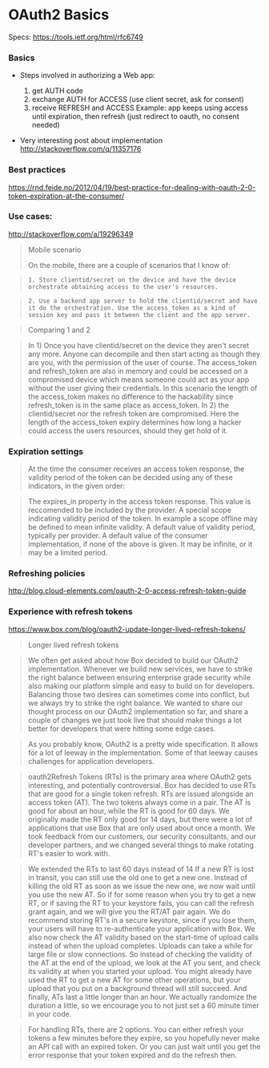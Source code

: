 # OAuth2 Basics
Specs: https://tools.ietf.org/html/rfc6749


### Basics

- Steps involved in authorizing a Web app:
    1. get AUTH code
    2. exchange AUTH for ACCESS (use client secret, ask for consent)
    3. receive REFRESH and ACCESS
    Example: app keeps using access until expiration, then refresh (just redirect to oauth, no consent needed)

- Very interesting post about implementation
http://stackoverflow.com/q/11357176


### Best practices

https://rnd.feide.no/2012/04/19/best-practice-for-dealing-with-oauth-2-0-token-expiration-at-the-consumer/



### Use cases:
http://stackoverflow.com/a/19296349

> Mobile scenario
>
> On the mobile, there are a couple of scenarios that I know of:

>     1. Store clientid/secret on the device and have the device orchestrate obtaining access to the user's resources.

>     2. Use a backend app server to hold the clientid/secret and have it do the orchestration. Use the access_token as a kind of session key and pass it between the client and the app server.

> Comparing 1 and 2

> In 1) Once you have clientid/secret on the device they aren't secret any more. Anyone can decompile and then start acting as though they are you, with the permission of the user of course. The access_token and refresh_token are also in memory and could be accessed on a compromised device which means someone could act as your app without the user giving their credentials. In this scenario the length of the access_token makes no difference to the hackability since refresh_token is in the same place as access_token. In 2) the clientid/secret nor the refresh token are compromised. Here the length of the access_token expiry determines how long a hacker could access the users resources, should they get hold of it.

### Expiration settings

> At the time the consumer receives an access token response, the validity period of the token can be decided using any of these indicators, in the given order:

>    The expires_in property in the access token response. This value is reccomended to be included by the provider.
>    A special scope indicating validity period of the token. In example a scope offline may be defined to mean infinite validity.
>    A default value of validity period, typically per provider.
>    A default value of the consumer implementation, if none of the above is given. It may be infinite, or it may be a limited period.


### Refreshing policies
http://blog.cloud-elements.com/oauth-2-0-access-refresh-token-guide

### Experience with refresh tokens
https://www.box.com/blog/oauth2-update-longer-lived-refresh-tokens/


> Longer lived refresh tokens

> We often get asked about how Box decided to build our OAuth2 implementation. Whenever we build new services, we have to strike the right balance between ensuring enterprise grade security while also making our platform simple and easy to build on for developers. Balancing those two desires can sometimes come into conflict, but we always try to strike the right balance. We wanted to share our thought process on our OAuth2 implementation so far, and share a couple of changes we just took live that should make things a lot better for developers that were hitting some edge cases.

> As you probably know, OAuth2 is a pretty wide specification. It allows for a lot of leeway in the implementation. Some of that leeway causes challenges for application developers.

> oauth2Refresh Tokens (RTs) is the primary area where OAuth2 gets interesting, and potentially controversial. Box has decided to use RTs that are good for a single token refresh. RTs are issued alongside an access token (AT). The two tokens always come in a pair. The AT is good for about an hour, while the RT is good for 60 days. We originally made the RT only good for 14 days, but there were a lot of applications that use Box that are only used about once a month. We took feedback from our customers, our security consultants, and our developer partners, and we changed several things to make rotating RT's easier to work with.

>    We extended the RTs to last 60 days instead of 14
>    If a new RT is lost in transit, you can still use the old one to get a new one. Instead of killing the old RT as soon as we issue the new one, we now wait until you use the new AT. So if for some reason when you try to get a new RT, or if saving the RT to your keystore fails, you can call the refresh grant again, and we will give you the RT/AT pair again. We do recommend storing RT's in a secure keystore, since if you lose them, your users will have to re-authenticate your application with Box.
>    We also now check the AT validity based on the start-time of upload calls instead of when the upload completes. Uploads can take a while for large file or slow connections. So instead of checking the validity of the AT at the end of the upload, we look at the AT you sent, and check its validity at when you started your upload. You might already have used the RT to get a new AT for some other operations, but your upload that you put on a background thread will still succeed.
>    And finally, ATs last a little longer than an hour. We actually randomize the duration a little, so we encourage you to not just set a 60 minute timer in your code.

> For handling RTs, there are 2 options. You can either refresh your tokens a few minutes before they expire, so you hopefully never make an API call with an expired token. Or you can just wait until you get the error response that your token expired and do the refresh then.

